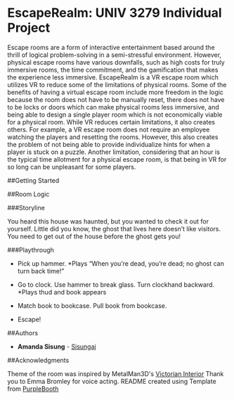 # EscapeRealm: UNIV 3279 Individual Project 

Escape rooms are a form of interactive entertainment based around the thrill of logical problem-solving in a semi-stressful environment. However, physical escape rooms have various downfalls, such as high costs for truly immersive rooms, the time commitment, and the gamification that makes the experience less immersive. EscapeRealm is a VR escape room which utilizes VR to reduce some of the limitations of physical rooms. Some of the benefits of having a virtual escape room include more freedom in the logic because the room does not have to be manually reset, there does not have to be locks or doors which can make physical rooms less immersive, and being able to design a single player room which is not economically viable for a physical room. While VR reduces certain limitations, it also creates others. For example, a VR escape room does not require an employee watching the players and resetting the rooms. However, this also creates the problem of not being able to provide individualize hints for when a player is stuck on a puzzle. Another limitation, considering that an hour is the typical time allotment for a physical escape room, is that being in VR for so long can be unpleasant for some players. 

##Getting Started 

##Room Logic 

###Storyline

You heard this house was haunted, but you wanted to check it out for yourself. Little did you know, the ghost that lives here doesn’t like visitors. You need to get out of the house before the ghost gets you!

###Playthrough 

* Pick up hammer. 
	 *Plays “When you’re dead, you’re dead; no ghost can turn back time!”

* Go to clock. Use hammer to break glass. Turn clockhand backward.
	 *Plays thud and book appears

* Match book to bookcase. Pull book from bookcase. 
	
* Escape!

##Authors 

* **Amanda Sisung** - [Sisungaj](https://github.com/sisungaj)

##Acknowledgments

Theme of the room was inspired by MetalMan3D's [Victorian Interior](https://assetstore.unity.com/detail/3d/environments/historic/victorian-interior-148542)
Thank you to Emma Bromley for voice acting. 
README created using Template from [PurpleBooth](https://github.com/PurpleBooth)
